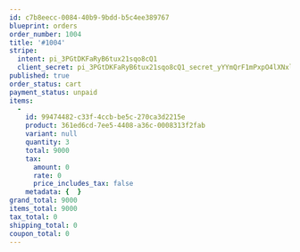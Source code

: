 ```yaml
---
id: c7b8eecc-0084-40b9-9bdd-b5c4ee389767
blueprint: orders
order_number: 1004
title: '#1004'
stripe:
  intent: pi_3PGtDKFaRyB6tux21sqo8cQ1
  client_secret: pi_3PGtDKFaRyB6tux21sqo8cQ1_secret_yYYmQrF1mPxpO4lXNxl85N4dM
published: true
order_status: cart
payment_status: unpaid
items:
  -
    id: 99474482-c33f-4ccb-be5c-270ca3d2215e
    product: 361ed6cd-7ee5-4408-a36c-0008313f2fab
    variant: null
    quantity: 3
    total: 9000
    tax:
      amount: 0
      rate: 0
      price_includes_tax: false
    metadata: {  }
grand_total: 9000
items_total: 9000
tax_total: 0
shipping_total: 0
coupon_total: 0
---
```

